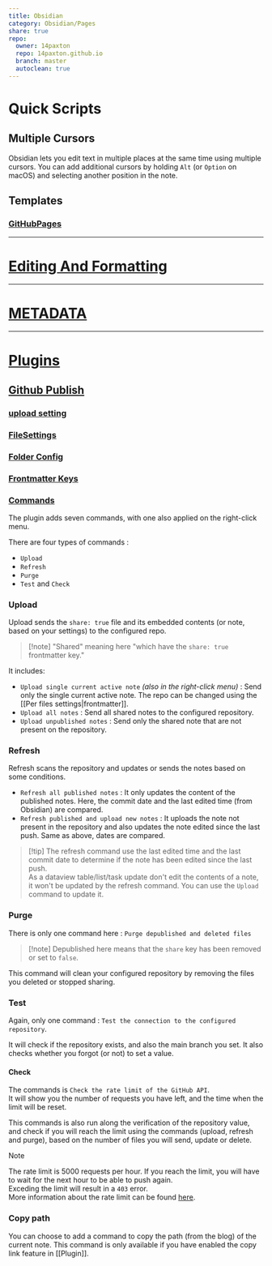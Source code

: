 ```yaml
---
title: Obsidian  
category: Obsidian/Pages  
share: true  
repo:  
  owner: 14paxton  
  repo: 14paxton.github.io  
  branch: master  
  autoclean: true  
---
```


# Quick Scripts

## Multiple Cursors

Obsidian lets you edit text in multiple places at the same time using multiple cursors. You can add additional cursors by holding `Alt` (or `Option` on macOS) and selecting another position in the note.

## Templates

### [GitHubPages](https://github.com/ObsidianPublisher/template-gh-pages/blob/main/mkdocs.yml)


---

# [Editing And Formatting](https://help.obsidian.md/Editing+and+formatting/Basic+formatting+syntax)

---

# [METADATA](https://help.obsidian.md/Editing+and+formatting/Metadata#:~:text=YAML%20is%20a%20widely%20used,key%20and%20a%20corresponding%20value.&text=While%20the%20order%20of%20each,more%20than%20one%20tag%20key.)  


---

# [Plugins](https://help.obsidian.md/Plugins/Core+plugins)

## [Github Publish](https://obsidian-publisher.netlify.app/plugin/)  
  
### [upload setting](https://obsidian-publisher.netlify.app/plugin/settings/upload/)  

### [FileSettings](https://obsidian-publisher.netlify.app/plugin/settings/per%20files%20settings/)

### [Folder Config](https://obsidian-publisher.netlify.app/plugin/example/filepath_example/)  
  
### [Frontmatter Keys](https://obsidian-publisher.netlify.app/plugin/settings/per%20files%20settings/#frontmatter-keys-explanation)  
  
### [Commands](https://obsidian-publisher.netlify.app/plugin/commands/)  
  
The plugin adds seven commands, with one also applied on the right-click menu.  
  
There are four types of commands :  
  
- `Upload`  
- `Refresh`  
- `Purge`  
- `Test` and `Check`  
  
### Upload  
  
Upload sends the `share: true` file and its embedded contents (or note, based on your settings) to the configured repo.  
  
> [!note] "Shared" meaning here "which have the `share: true` frontmatter key."  
  
It includes:  
  
- `Upload single current active note` _(also in the right-click menu)_ : Send only the single current active note. The repo can be changed using the [[Per files settings|frontmatter]].  
- `Upload all notes` : Send all shared notes to the configured repository.  
- `Upload unpublished notes` : Send only the shared note that are not present on the repository.  
  
### Refresh  
  
Refresh scans the repository and updates or sends the notes based on some conditions.  
  
- `Refresh all published notes` : It only updates the content of the published notes. Here, the commit date and the last edited time (from Obsidian) are compared.  
- `Refresh published and upload new notes` : It uploads the note not present in the repository and also updates the note edited since the last push. Same as above, dates are compared.  
  
> [!tip] The refresh command use the last edited time and the last commit date to determine if the note has been edited since the last push.  
> As a dataview table/list/task update don't edit the contents of a note, it won't be updated by the refresh command. You can use the `Upload` command to update it.  
  
### Purge  
  
There is only one command here : `Purge depublished and deleted files`  
  
> [!note] Depublished here means that the `share` key has been removed or set to `false`.  
  
This command will clean your configured repository by removing the files you deleted or stopped sharing.  
  
### Test  
  
Again, only one command : `Test the connection to the configured repository`.  
  
It will check if the repository exists, and also the main branch you set. It also checks whether you forgot (or not) to set a value.  
  
#### Check  
  
The commands is `Check the rate limit of the GitHub API`.  
It will show you the number of requests you have left, and the time when the limit will be reset.  
  
This commands is also run along the verification of the repository value, and check if you will reach the limit using the commands (upload, refresh and purge), based on the number of files you will send, update or delete.  
  
> [!note]  
> The rate limit is 5000 requests per hour. If you reach the limit, you will have to wait for the next hour to be able to push again.  
> Exceding the limit will result in a `403` error.  
> More information about the rate limit can be found [here](https://docs.github.com/en/rest/overview/resources-in-the-rest-api#rate-limiting).  
  
### Copy path  
  
You can choose to add a command to copy the path (from the blog) of the current note. This command is only available if you have enabled the copy link feature in [[Plugin]].
